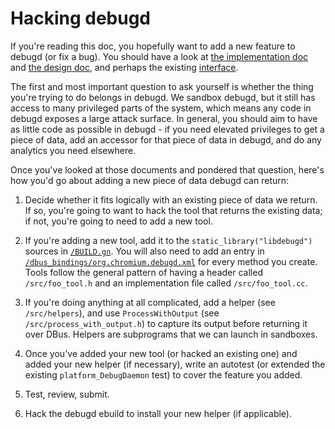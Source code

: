 # Hacking debugd

[iface]: ../dbus_bindings/org.chromium.debugd.xml
[impl]: implementation.md
[design]: design.md
[makefile]: ../BUILD.gn

If you're reading this doc, you hopefully want to add a new feature to debugd
(or fix a bug). You should have a look at [the implementation doc][impl] and
[the design doc][design], and perhaps the existing [interface][iface].

The first and most important question to ask yourself is whether the thing
you're trying to do belongs in debugd. We sandbox debugd, but it still has
access to many privileged parts of the system, which means any code in debugd
exposes a large attack surface. In general, you should aim to have as little
code as possible in debugd - if you need elevated privileges to get a piece of
data, add an accessor for that piece of data in debugd, and do any analytics you
need elsewhere.

Once you've looked at those documents and pondered that question, here's how
you'd go about adding a new piece of data debugd can return:

1. Decide whether it fits logically with an existing piece of data we return. If
so, you're going to want to hack the tool that returns the existing data; if
not, you're going to need to add a new tool.

2. If you're adding a new tool, add it to the `static_library("libdebugd")`
sources in [`/BUILD.gn`][makefile]. You will also need to add an entry in
[`/dbus_bindings/org.chromium.debugd.xml`][iface] for every method you create.
Tools follow the general pattern of having a header called `/src/foo_tool.h` and
an implementation file called `/src/foo_tool.cc`.

3. If you're doing anything at all complicated, add a helper (see
`/src/helpers`), and use `ProcessWithOutput` (see `/src/process_with_output.h`)
to capture its output before returning it over DBus. Helpers are subprograms
that we can launch in sandboxes.

4. Once you've added your new tool (or hacked an existing one) and added your
new helper (if necessary), write an autotest (or extended the existing
`platform_DebugDaemon` test) to cover the feature you added.

5. Test, review, submit.

6. Hack the debugd ebuild to install your new helper (if applicable).
